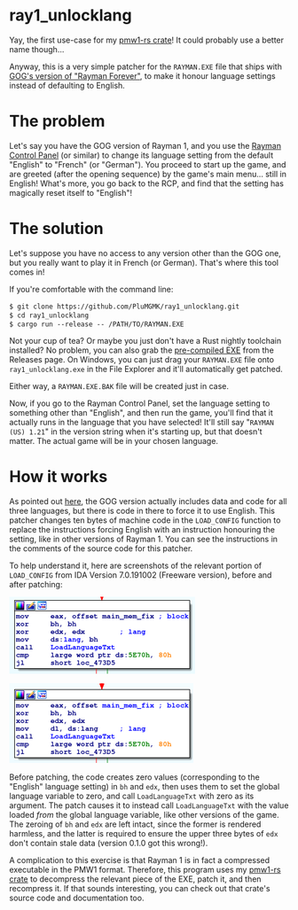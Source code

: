 ray1_unlocklang
===============

Yay, the first use-case for my [pmw1-rs crate](https://github.com/PluMGMK/pmw1-rs)! It could probably use a better name though...

Anyway, this is a very simple patcher for the `RAYMAN.EXE` file that ships with [GOG's version of "Rayman Forever"](https://www.gog.com/game/rayman_forever), to make it honour language settings instead of defaulting to English.

# The problem

Let's say you have the GOG version of Rayman 1, and you use the [Rayman Control Panel](https://github.com/RayCarrot/RayCarrot.RCP.Metro) (or similar) to change its language setting from the default "English" to "French" (or "German"). You proceed to start up the game, and are greeted (after the opening sequence) by the game's main menu… still in English! What's more, you go back to the RCP, and find that the setting has magically reset itself to "English"!

# The solution

Let's suppose you have no access to any version other than the GOG one, but you really want to play it in French (or German). That's where this tool comes in!

If you're comfortable with the command line:
```
$ git clone https://github.com/PluMGMK/ray1_unlocklang.git
$ cd ray1_unlocklang
$ cargo run --release -- /PATH/TO/RAYMAN.EXE
```

Not your cup of tea? Or maybe you just don't have a Rust nightly toolchain installed? No problem, you can also grab the [pre-compiled EXE](https://github.com/PluMGMK/ray1_unlocklang/releases/download/v0.1.0/ray1_unlocklang.exe) from the Releases page. On Windows, you can just drag your `RAYMAN.EXE` file onto `ray1_unlocklang.exe` in the File Explorer and it'll automatically get patched.

Either way, a `RAYMAN.EXE.BAK` file will be created just in case.

Now, if you go to the Rayman Control Panel, set the language setting to something other than "English", and then run the game, you'll find that it actually runs in the language that you have selected! It'll still say "`RAYMAN (US) 1.21`" in the version string when it's starting up, but that doesn't matter. The actual game will be in your chosen language.

# How it works

As pointed out [here](https://raymanpc.com/forum/viewtopic.php?f=89&t=25761&p=1418421&hilit=hard+coded#p1418421), the GOG version actually includes data and code for all three languages, but there is code in there to force it to use English. This patcher changes ten bytes of machine code in the `LOAD_CONFIG` function to replace the instructions forcing English with an instruction honouring the setting, like in other versions of Rayman 1. You can see the instructions in the comments of the source code for this patcher.

To help understand it, here are screenshots of the relevant portion of `LOAD_CONFIG` from IDA Version 7.0.191002 (Freeware version), before and after patching:

![Before](https://github.com/PluMGMK/ray1_unlocklang/blob/master/before.png?raw=true)

![After](https://github.com/PluMGMK/ray1_unlocklang/blob/master/after.png?raw=true)

Before patching, the code creates zero values (corresponding to the "English" language setting) in `bh` and `edx`, then uses them to set the global language variable to zero, and call `LoadLanguageTxt` with zero as its argument. The patch causes it to instead call `LoadLanguageTxt` with the value loaded *from* the global language variable, like other versions of the game. The zeroing of `bh` and `edx` are left intact, since the former is rendered harmless, and the latter is required to ensure the upper three bytes of `edx` don't contain stale data (version 0.1.0 got this wrong!).

A complication to this exercise is that Rayman 1 is in fact a compressed executable in the PMW1 format. Therefore, this program uses my [pmw1-rs crate](https://github.com/PluMGMK/pmw1-rs) to decompress the relevant piece of the EXE, patch it, and then recompress it. If that sounds interesting, you can check out that crate's source code and documentation too.
